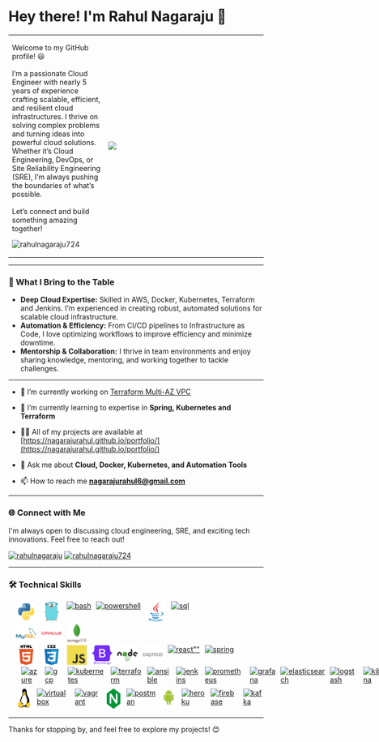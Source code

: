 
<h1 align="left"> Hey there! I'm Rahul Nagaraju 👋</h1>

<table>
  <tr>
    <td>
      <p align="left">
        Welcome to my GitHub profile! 😃
        <br> <br>
        I’m a passionate Cloud Engineer with nearly 5 years of experience crafting scalable, efficient, and resilient cloud infrastructures. 
        I thrive on solving complex problems and turning ideas into powerful cloud solutions. 
        Whether it’s Cloud Engineering, DevOps, or Site Reliability Engineering (SRE), I’m always pushing the boundaries of what’s possible. 
        <br> <br>
        Let’s connect and build something amazing together!
      </p>
      <p align="left">
        <img src="https://komarev.com/ghpvc/?username=rahulnagaraju724&label=Profile%20views&color=0e75b6&style=flat" alt="rahulnagaraju724" />
      </p>
    </td>
    <td>
      <img src="https://user-images.githubusercontent.com/74038190/235224431-e8c8c12e-6826-47f1-89fb-2ddad83b3abf.gif" width="300" align="right">
    </td>
  </tr>
</table>

---


<h3 align="left">🚀 What I Bring to the Table</h3>

- **Deep Cloud Expertise:** Skilled in AWS, Docker, Kubernetes, Terraform and Jenkins. I’m experienced in creating robust, automated solutions for scalable cloud infrastructure.
- **Automation & Efficiency:** From CI/CD pipelines to Infrastructure as Code, I love optimizing workflows to improve efficiency and minimize downtime.
- **Mentorship & Collaboration:** I thrive in team environments and enjoy sharing knowledge, mentoring, and working together to tackle challenges.

---

<!--
- 🔭 I’m currently working on [GoFlights](https://github.com/nagarajurahul/GoFlights) 
-->

- 🔭 I’m currently working on [Terraform Multi-AZ VPC](https://github.com/nagarajurahul/terraform-aws-multi-az-vpc)
- 🌱 I’m currently learning to expertise in **Spring, Kubernetes and Terraform**

- 👨‍💻 All of my projects are available at [https://nagarajurahul.github.io/portfolio/](https://nagarajurahul.github.io/portfolio/)

- 💬 Ask me about **Cloud, Docker, Kubernetes, and Automation Tools**

- 📫 How to reach me **nagarajurahul6@gmail.com**

---

<h3 align="left">🌐 Connect with Me</h3>

I'm always open to discussing cloud engineering, SRE, and exciting tech innovations. Feel free to reach out!

<p align="left">
<a href="https://linkedin.com/in/rahulnagaraju" target="blank"><img align="center" src="https://raw.githubusercontent.com/rahuldkjain/github-profile-readme-generator/master/src/images/icons/Social/linked-in-alt.svg" alt="rahulnagaraju" height="30" width="40" /></a>
<a href="https://www.leetcode.com/rahulnagaraju724" target="blank"><img align="center" src="https://raw.githubusercontent.com/rahuldkjain/github-profile-readme-generator/master/src/images/icons/Social/leet-code.svg" alt="rahulnagaraju724" height="30" width="40" /></a>
</p>

---

<h3 align="left">🛠 Technical Skills</h3>
<!-- <div style="display: flex; align-items: center; gap: 15px;">
    <h4 style="margin: 0; color: #D3D3D3;"></h4>
    <div style="display: flex; gap: 10px;">
    </div>
</div> -->
<div style="display: flex; align-items: center; gap: 15px;">
    <h4 style="margin: 0; color: #D3D3D3;"></h4>
    <div style="display: flex; gap: 10px;">
    <a href="https://www.python.org" target="_blank"><img src="https://raw.githubusercontent.com/devicons/devicon/master/icons/python/python-original.svg" alt="python" width="40" height="40"/></a>
    <a href="https://golang.org" target="_blank"><img src="https://raw.githubusercontent.com/devicons/devicon/master/icons/go/go-original.svg" alt="go" width="40" height="40"/></a>
    <a href="https://www.gnu.org/software/bash/" target="_blank" rel="noreferrer"> <img src="https://www.vectorlogo.zone/logos/gnu_bash/gnu_bash-icon.svg" alt="bash" width="40" height="40"/> </a> 
    <a href="https://learn.microsoft.com/en-us/powershell/" target="_blank" rel="noreferrer"> <img src="https://cdn.jsdelivr.net/gh/devicons/devicon@latest/icons/powershell/powershell-original.svg" alt="powershell" width="40" height="40"/> </a> 
    <a href="https://www.java.com" target="_blank"><img src="https://raw.githubusercontent.com/devicons/devicon/master/icons/java/java-original.svg" alt="java" width="40" height="40"/></a>
    <a href="https://www.w3schools.com/sql/" target="_blank"><img src="https://cdn.jsdelivr.net/gh/devicons/devicon@latest/icons/azuresqldatabase/azuresqldatabase-original.svg" alt="sql" width="40" height="40"> </a>
    </div>
</div>
<div style="display: flex; align-items: center; gap: 15px;">
    <h4 style="margin: 0; color: #D3D3D3;"></h4>
    <div style="display: flex; gap: 10px;">
    <a href="https://www.mysql.com/" target="_blank"><img src="https://raw.githubusercontent.com/devicons/devicon/master/icons/mysql/mysql-original-wordmark.svg" alt="mysql" width="40" height="40"/></a>
    <a href="https://www.oracle.com/" target="_blank"><img src="https://raw.githubusercontent.com/devicons/devicon/master/icons/oracle/oracle-original.svg" alt="oracle" width="40" height="40"/></a>
    <a href="https://www.mongodb.com/" target="_blank"><img src="https://raw.githubusercontent.com/devicons/devicon/master/icons/mongodb/mongodb-original-wordmark.svg" alt="mongodb" width="40" height="40"/></a>
    </div>
</div>
<div style="display: flex; align-items: center; gap: 15px;">
    <h4 style="margin: 0; color: #D3D3D3;"></h4>
    <div style="display: flex; gap: 10px;">
    <a href="https://www.w3.org/html/" target="_blank"><img src="https://raw.githubusercontent.com/devicons/devicon/master/icons/html5/html5-original-wordmark.svg" alt="html5" width="40" height="40"/></a>
    <a href="https://www.w3schools.com/css/" target="_blank"><img src="https://raw.githubusercontent.com/devicons/devicon/master/icons/css3/css3-original-wordmark.svg" alt="css3" width="40" height="40"/></a>
    <a href="https://developer.mozilla.org/en-US/docs/Web/JavaScript" target="_blank"><img src="https://raw.githubusercontent.com/devicons/devicon/master/icons/javascript/javascript-original.svg" alt="javascript" width="40" height="40"/></a>
    <a href="https://getbootstrap.com" target="_blank"><img src="https://raw.githubusercontent.com/devicons/devicon/master/icons/bootstrap/bootstrap-plain-wordmark.svg" alt="bootstrap" width="40" height="40"/></a>
    <a href="https://nodejs.org" target="_blank"><img src="https://raw.githubusercontent.com/devicons/devicon/master/icons/nodejs/nodejs-original-wordmark.svg" alt="nodejs" width="40" height="40"/></a>
    <a href="https://expressjs.com" target="_blank"><img src="https://raw.githubusercontent.com/devicons/devicon/master/icons/express/express-original-wordmark.svg" alt="express" width="40" height="40"/></a>
    <a href="https://react.dev/" target="_blank"><img src="https://cdn.jsdelivr.net/gh/devicons/devicon@latest/icons/react/react-original-wordmark.svg" alt=react"" width="40" height="40"> </a>
    <a href="https://spring.io/" target="_blank"><img src="https://www.vectorlogo.zone/logos/springio/springio-icon.svg" alt="spring" width="40" height="40"/></a>
    </div>
</div>
<div style="display: flex; align-items: center; gap: 15px;">
    <h4 style="margin: 0; color: #D3D3D3;"></h4>
    <div style="display: flex; gap: 10px;">
     <a href="https://aws.amazon.com" target="_blank"><img src="https://raw.githubusercontent.com/devicons/devicon/master/icons/amazonwebservices/amazonwebservices-original-wordmark.svg" alt="aws" width="40" height="40"/></a>
    <a href="https://azure.microsoft.com/en-in/" target="_blank"><img src="https://www.vectorlogo.zone/logos/microsoft_azure/microsoft_azure-icon.svg" alt="azure" width="40" height="40"/></a>
    <a href="https://cloud.google.com" target="_blank"><img src="https://www.vectorlogo.zone/logos/google_cloud/google_cloud-icon.svg" alt="gcp" width="40" height="40"/></a> 
    <a href="https://www.docker.com/" target="_blank"><img src="https://raw.githubusercontent.com/devicons/devicon/master/icons/docker/docker-original-wordmark.svg" alt="docker" width="40" height="40"/></a>
    <a href="https://kubernetes.io" target="_blank"><img src="https://cdn.jsdelivr.net/gh/devicons/devicon@latest/icons/kubernetes/kubernetes-original-wordmark.svg" alt="kubernetes" width="40" height="40"/></a>
    <a href="https://www.terraform.io/" target="_blank"><img src="https://cdn.jsdelivr.net/gh/devicons/devicon@latest/icons/terraform/terraform-original-wordmark.svg" alt="terraform" width="40" height="40"> </a>
    <a href="https://www.ansible.com/" target="_blank"><img src="https://cdn.jsdelivr.net/gh/devicons/devicon@latest/icons/ansible/ansible-original-wordmark.svg" alt="ansible" width="40" height="40"> </a>
    <a href="https://www.jenkins.io" target="_blank"><img src="https://cdn.jsdelivr.net/gh/devicons/devicon@latest/icons/jenkins/jenkins-original.svg" alt="jenkins" width="40" height="40"/></a>
    <a href="https://prometheus.io/" target="_blank"><img src="https://cdn.jsdelivr.net/gh/devicons/devicon@latest/icons/prometheus/prometheus-plain-wordmark.svg" alt="prometheus" width="40" height="40"> </a>
    <a href="https://grafana.com" target="_blank"><img src="https://cdn.jsdelivr.net/gh/devicons/devicon@latest/icons/grafana/grafana-original-wordmark.svg" alt="grafana" width="40" height="40"/></a>
    <a href="https://www.elastic.co" target="_blank"><img src="https://cdn.jsdelivr.net/gh/devicons/devicon@latest/icons/elasticsearch/elasticsearch-original.svg" alt="elasticsearch" width="40" height="40"/></a>
    <a href="https://www.elastic.co/logstash" target="_blank"><img src="https://cdn.jsdelivr.net/gh/devicons/devicon@latest/icons/logstash/logstash-original.svg" alt="logstash" width="40" height="40"> </a>
    <a href="https://www.elastic.co/kibana" target="_blank"><img src="https://cdn.jsdelivr.net/gh/devicons/devicon@latest/icons/kibana/kibana-original.svg" alt="kibana" width="40" height="40"> </a>
    <a href="https://www.pagerduty.com/" target="_blank"><img src="https://www.vectorlogo.zone/logos/pagerduty/pagerduty-icon.svg" alt="pagerduty" width="40" height="40"> </a>
    </div>
</div>
    
<div style="display: flex; align-items: center; gap: 15px;">
    <h4 style="margin: 0; color: #D3D3D3;"></h4>
    <div style="display: flex; gap: 10px;">
    <a href="https://www.linux.org/" target="_blank"><img src="https://raw.githubusercontent.com/devicons/devicon/master/icons/linux/linux-original.svg" alt="linux" width="40" height="40"/></a>
    <a href="https://www.virtualbox.org/" target="_blank"><img src="https://www.vectorlogo.zone/logos/virtualbox/virtualbox-icon.svg" alt="virtualbox" width="40" height="40"/></a>
    <a href="https://www.vagrantup.com/" target="_blank"><img src="https://www.vectorlogo.zone/logos/vagrantup/vagrantup-icon.svg" alt="vagrant" width="40" height="40"/></a>
    <a href="https://www.nginx.com" target="_blank"><img src="https://raw.githubusercontent.com/devicons/devicon/master/icons/nginx/nginx-original.svg" alt="nginx" width="40" height="40"/></a>
    <a href="https://postman.com" target="_blank"><img src="https://www.vectorlogo.zone/logos/getpostman/getpostman-icon.svg" alt="postman" width="40" height="40"/></a>
    <a href="https://developer.android.com" target="_blank"><img src="https://raw.githubusercontent.com/devicons/devicon/master/icons/android/android-original-wordmark.svg" alt="android" width="40" height="40"/></a>
    <a href="https://heroku.com" target="_blank"><img src="https://www.vectorlogo.zone/logos/heroku/heroku-icon.svg" alt="heroku" width="40" height="40"/></a>
    <a href="https://firebase.google.com/" target="_blank"><img src="https://www.vectorlogo.zone/logos/firebase/firebase-icon.svg" alt="firebase" width="40" height="40"/></a>
    <a href="https://kafka.apache.org/" target="_blank"><img src="https://cdn.jsdelivr.net/gh/devicons/devicon@latest/icons/apachekafka/apachekafka-original-wordmark.svg" alt="kafka" width="40" height="40"/></a>
    </div>
</div>



<!--
---

<h3> 📊 GitHub Stats: </h3>

![](https://github-readme-stats.vercel.app/api?username=rahulnagaraju724&theme=github_dark_dimmed&hide_border=false&include_all_commits=false&count_private=true)
![](https://github-readme-streak-stats.herokuapp.com/?user=rahulnagaraju724&theme=github_dark_dimmed&hide_border=false)
![](https://github-readme-stats.vercel.app/api/top-langs/?username=rahulnagaraju724&theme=github_dark_dimmed&hide_border=false&include_all_commits=false&count_private=true&layout=compact)

<h3> 🔝 Top Contributed Repo </h3>

![](https://github-contributor-stats.vercel.app/api?username=rahulnagaraju724&limit=5&theme=github_dark_dimmed&combine_all_yearly_contributions=true)

-->

<!-- 
<h3 align="left">📈 My GitHub Stats</h3>

<p><img align="left" src="https://github-readme-stats.vercel.app/api/top-langs?username=rahulnagaraju724&show_icons=true&locale=en&layout=compact" alt="rahulnagaraju724" /></p>

<p>&nbsp;<img align="center" src="https://github-readme-stats.vercel.app/api?username=rahulnagaraju724&show_icons=true&locale=en" alt="rahulnagaraju724" /></p>

<p><img align="center" src="https://github-readme-streak-stats.herokuapp.com/?user=rahulnagaraju724&" alt="rahulnagaraju724" /></p> 
-->

---

Thanks for stopping by, and feel free to explore my projects! 😊

<!--  
<p align="left"> <img src="https://komarev.com/ghpvc/?username=rahulnagaraju724&label=Profile%20views&color=0e75b6&style=flat" alt="rahulnagaraju724" /> </p>
-->
